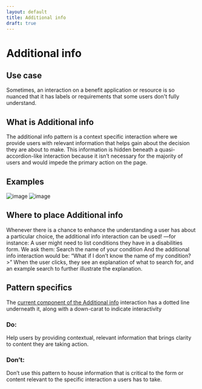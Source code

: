 ```yaml
---
layout: default
title: Additional info
draft: true
---
```

# Additional info

## Use case
Sometimes, an interaction on a benefit application or resource is so nuanced that it has labels or requirements that some users don't fully understand.

## What is Additional info
The additional info pattern is a context specific interaction where we provide users with relevant information that helps gain about the decision they are about to make. This information is hidden beneath a quasi-accordion-like interaction because it isn’t necessary for the majority of users and would impede the primary action on the page. 

## Examples

![image](https://user-images.githubusercontent.com/12564977/58118228-6afdad00-7bce-11e9-843f-6e3782b46d84.png)
![image](https://user-images.githubusercontent.com/12564977/58118237-6df89d80-7bce-11e9-87af-d7736a4a6131.png)

## Where to place Additional info
Whenever there is a chance to enhance the understanding a user has about a particular choice, the additional info interaction can be used! —for instance:
A user might need to list conditions they have in a disabilities form. We ask them: 
Search the name of your condition
And the additional info interaction would be:
“What if I don’t know the name of my condition? >”
When the user clicks, they see an explanation of what to search for, and an example search to further illustrate the explanation.

## Pattern specifics
The [current component of the Additional info](https://design.va.gov/components/additional-info) interaction has a dotted line underneath it, along with a down-carat to indicate interactivity

### Do: 
Help users by providing contextual, relevant information that brings clarity to content they are taking action. 

### Don’t:
Don’t use this pattern to house information that is critical to the form or content relevant to the specific interaction a users has to take.
